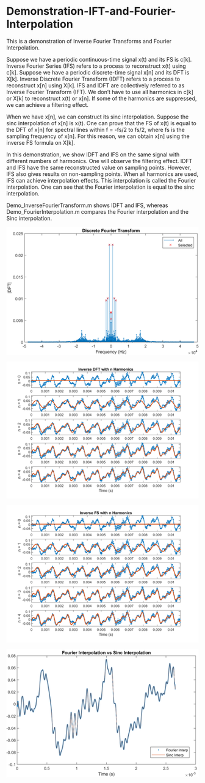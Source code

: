 # Demonstration-IFT-and-Fourier-Interpolation
This is a demonstration of Inverse Fourier Transforms and Fourier Interpolation.

Suppose we have a periodic continuous-time signal x(t) and its FS is c[k]. Inverse Fourier Series (IFS) refers to a process to reconstruct x(t) using c[k]. Suppose we have a periodic discrete-time signal x[n] and its DFT is X[k]. Inverse Discrete Fourier Transform (IDFT) refers to a process to reconstruct x[n] using X[k]. IFS and IDFT are collectively referred to as Inverse Fourier Transform (IFT). We don’t have to use all harmonics in c[k] or X[k] to reconstruct x(t) or x[n]. If some of the harmonics are suppressed, we can achieve a filtering effect.

When we have x[n], we can construct its sinc interpolation. Suppose the sinc interpolation of x[n] is x(t). One can prove that the FS of x(t) is equal to the DFT of x[n] for spectral lines within f = -fs/2 to fs/2, where fs is the sampling frequency of x[n]. For this reason, we can obtain x[n] using the inverse FS formula on X[k].

In this demonstration, we show IDFT and IFS on the same signal with different numbers of harmonics. One will observe the filtering effect. IDFT and IFS have the same reconstructed value on sampling points. However, IFS also gives results on non-sampling points. When all harmonics are used, IFS can achieve interpolation effects. This interpolation is called the Fourier interpolation. One can see that the Fourier interpolation is equal to the sinc interpolation.

Demo_InverseFourierTransform.m shows IDFT and IFS, whereas Demo_FourierInterpolation.m compares the Fourier interpolation and the Sinc interpolation.

![alt text](https://github.com/liangsizhuang/Demonstration-IFT-and-Fourier-Interpolation/blob/master/figure1.png)

![alt text](https://github.com/liangsizhuang/Demonstration-IFT-and-Fourier-Interpolation/blob/master/figure2.png)

![alt text](https://github.com/liangsizhuang/Demonstration-IFT-and-Fourier-Interpolation/blob/master/figure3.png)

![alt text](https://github.com/liangsizhuang/Demonstration-IFT-and-Fourier-Interpolation/blob/master/figure4.png)
